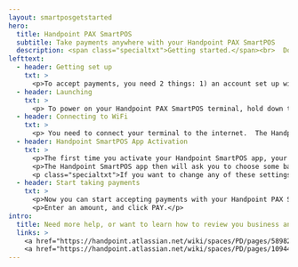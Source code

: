 ```yaml
---
layout: smartposgetstarted
hero: 
  title: Handpoint PAX SmartPOS
  subtitle: Take payments anywhere with your Handpoint PAX SmartPOS
  description: <span class="specialtxt">Getting started.</span><br>  Don’t panic. It’s easy.
lefttext: 
  - header: Getting set up
    txt: >
      <p>To accept payments, you need 2 things: 1) an account set up with your payments provider, and 2) a Handpoint PAX SmartPOS terminal.</p><p class="specialtxt">Not sure if you have what you need? Get in touch with your provider.</p> <p class="specialtxt">NOTE: If you are using another POS software app on a Handpoint PAX terminal, please contact your software provider for detailed activation instructions.</p>
  - header: Launching
    txt: >
      <p> To power on your Handpoint PAX SmartPOS terminal, hold down the power button on the right side of the terminal for 3-5 seconds. Your Hanpdoint app may start automatically.  If not, please select the Handpoint icon to launch it.</p> <p class="specialtxt">If you do not see the Handpoint icon, you can open the PAXSTORE icon and search for "Handpoint".</p>
  - header: Connecting to WiFi
    txt: >
      <p> You need to connect your terminal to the internet.  The Handpoint app may open automatically and walk you through steps to connect to wifi.</p> <p> You also can use the touch screen to set up your connection.  Simply bring the settings bar down from the top of the terminal screen. You must pull it all the way down until the settings appear in full with icon names. Select Wi-Fi (below the Wi-Fi icon) and toggle the switch to enable Wi-Fi. Once the list of available Wi-Fi networks appear, select your desired network. You may need to enter your WiFi password. When your card reader has successfully connected to the network, it will confirm by displaying “connected” below the network name.</p> <p class="specialtxt">Connecting via SIM?  Find SIM activation instructions here</p>
  - header: Handpoint SmartPOS App Activation
    txt: >
      <p>The first time you activate your Handpoint SmartPOS app, your terminal may need to dowload a few things before it can start taking payments.  If so, this will happen automatically and will only take a couple of minutes.</p> 
      <p>The Handpoint SmartPOS app then will ask you to choose some basic settings, including your language, currency, and refund password. In a few steps, you’re all set!</p>
      <p class="specialtxt">If you want to change any of these settings later, simply click into the settings of the Handpoint SmartPOS app.</p>
  - header: Start taking payments
    txt: >
      <p>Now you can start accepting payments with your Handpoint PAX SmartPOS solution. </p> 
      <p>Enter an amount, and click PAY.</p>
intro: 
  title: Need more help, or want to learn how to review you business analytics, process a refund, or replace the printer paper?
  links: >
    <a href="https://handpoint.atlassian.net/wiki/spaces/PD/pages/5898298/Card+Reader+User+Manuals?preview=/5898298/3061121037/Handpoint%20SmartPOS%20Quick%20Start%20Guide%20v.0621.pdf#">Quick Start Guide</a><br>
    <a href="https://handpoint.atlassian.net/wiki/spaces/PD/pages/10944616/Card+Reader+and+mPOS+app+FAQs">FAQs</a><br>
---
```


<div class="col-md-3 col-sm-3 col-md-offset-1 col-sm-offset-1">
  <div class="row">
    <img src="https://handpoint.imgix.net/Website%20refresh%20photos/product-images/HandpointSmartPOS-0621.png" class="img-responsive section-getstarted-mainpic" alt=""/>
  </div>

</div>
